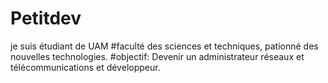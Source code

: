 # Petitdev
je suis étudiant de UAM 
 #faculté des sciences et techniques, 
pationné des nouvelles technologies.
#objectif:
Devenir un administrateur réseaux et télécommunications et développeur.
